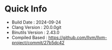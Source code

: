 # Quick Info
* Build Date : 2024-09-24
* Clang Version : 20.0.0git
* Binutils Version : 2.43.0
* Compiled Based : https://github.com/llvm/llvm-project/commit/27b5dc42
